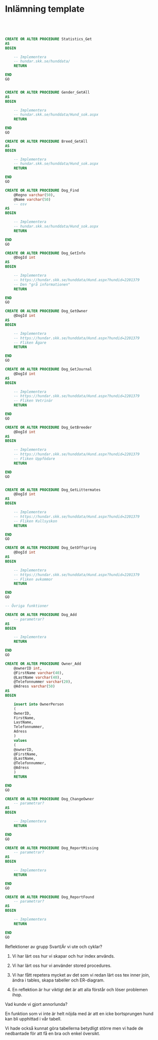 # Inlämning template 

```SQL




CREATE OR ALTER PROCEDURE Statistics_Get
AS
BEGIN

	-- Implementera
	-- hundar.skk.se/hunddata/
	RETURN 

END
GO


CREATE OR ALTER PROCEDURE Gender_GetAll
AS
BEGIN

	-- Implementera
	-- hundar.skk.se/hunddata/Hund_sok.aspx
	RETURN 

END
GO

CREATE OR ALTER PROCEDURE Breed_GetAll
AS
BEGIN

	-- Implementera
	-- hundar.skk.se/hunddata/Hund_sok.aspx
	RETURN 

END
GO

CREATE OR ALTER PROCEDURE Dog_Find 
	@Regno varchar(50), 
	@Name varchar(50) 
	-- osv
AS
BEGIN

	-- Implementera
	-- hundar.skk.se/hunddata/Hund_sok.aspx
	RETURN 

END
GO

CREATE OR ALTER PROCEDURE Dog_GetInfo
	@DogId int
AS
BEGIN

	-- Implementera
	-- https://hundar.skk.se/hunddata/Hund.aspx?hundid=2201379
	-- Den "grå informationen"
	RETURN 

END
GO

CREATE OR ALTER PROCEDURE Dog_GetOwner
	@DogId int
AS
BEGIN

	-- Implementera
	-- https://hundar.skk.se/hunddata/Hund.aspx?hundid=2201379
	-- Fliken Ägare
	RETURN 

END
GO

CREATE OR ALTER PROCEDURE Dog_GetJournal
	@DogId int
AS
BEGIN

	-- Implementera
	-- https://hundar.skk.se/hunddata/Hund.aspx?hundid=2201379
	-- Fliken Vetrinär
	RETURN 

END
GO

CREATE OR ALTER PROCEDURE Dog_GetBreeder
	@DogId int
AS
BEGIN

	-- Implementera
	-- https://hundar.skk.se/hunddata/Hund.aspx?hundid=2201379
	-- Fliken Uppfödare
	RETURN 

END
GO


CREATE OR ALTER PROCEDURE Dog_GetLittermates
	@DogId int
AS
BEGIN

	-- Implementera
	-- https://hundar.skk.se/hunddata/Hund.aspx?hundid=2201379
	-- Fliken Kullsyskon
	RETURN 

END
GO

CREATE OR ALTER PROCEDURE Dog_GetOffspring
	@DogId int
AS
BEGIN

	-- Implementera
	-- https://hundar.skk.se/hunddata/Hund.aspx?hundid=2201379
	-- Fliken avkommor
	RETURN 

END
GO

-- Övriga funktioner

CREATE OR ALTER PROCEDURE Dog_Add 
	-- parametrar?
AS
BEGIN

	-- Implementera
	RETURN 

END
GO

CREATE OR ALTER PROCEDURE Owner_Add 
    @ownerID int,
    @FirstName varchar(40),
    @LastName varchar(40),
    @Telefonnummer varchar(20),
    @Adress varchar(50)
AS
BEGIN

    insert into OwnerPerson
    (
    OwnerID,
    FirstName,
    LastName,
    Telefonnummer,
    Adress
    )
    values
    (
    @ownerID,
    @FirstName,
    @LastName,
    @Telefonnummer,
    @Adress
    )
	RETURN 

END
GO

CREATE OR ALTER PROCEDURE Dog_ChangeOwner
	-- parametrar?
AS
BEGIN

	-- Implementera
	RETURN 

END
GO

CREATE OR ALTER PROCEDURE Dog_ReportMissing
	-- parametrar?
AS
BEGIN

	-- Implementera
	RETURN 

END
GO

CREATE OR ALTER PROCEDURE Dog_ReportFound
	-- parametrar?
AS
BEGIN

	-- Implementera
	RETURN 

END
GO

```

Reflektioner av grupp Svart(Är vi ute och cyklar?

1. Vi har lärt oss hur vi skapar och hur index används.

2. Vi har lärt oss hur vi använder stored procedures.

3. Vi har fått repetera mycket av det som vi redan lärt oss tex inner join, ändra i tables, skapa tabeller och ER-diagram.

4. En reflektion är hur viktigt det är att alla förstår och löser problemen ihop.

Vad kunde vi gjort annorlunda?

En funktion som vi inte är helt nöjda med är att en icke bortsprungen hund kan bli upphittad i vår tabell.

Vi hade också kunnat göra tabellerna betydligt större men vi hade de nedbantade för att få en bra och enkel översikt.
